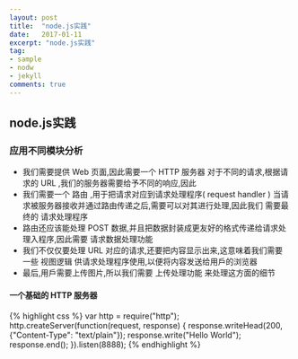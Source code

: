 ```yaml
---
layout: post
title:  "node.js实践"
date:   2017-01-11
excerpt: "node.js实践"
tag:
- sample
- nodw
- jekyll
comments: true
---
```

## node.js实践

### 应用不同模块分析
* 我们需要提供 Web ⻚面,因此需要一个 HTTP 服务器
对于不同的请求,根据请求的 URL ,我们的服务器需要给予不同的响应,因此
* 我们需要一个 路由 ,用于把请求对应到请求处理程序( request handler )
当请求被服务器接收并通过路由传递之后,需要可以对其进行处理,因此我们
需要最终的 请求处理程序
* 路由还应该能处理 POST 数据,并且把数据封装成更友好的格式传递给请求处
理入程序,因此需要 请求数据处理功能
* 我们不仅仅要处理 URL 对应的请求,还要把内容显示出来,这意味着我们需要
一些 视图逻辑 供请求处理程序使用,以便将内容发送给用戶的浏览器
* 最后,用戶需要上传图片,所以我们需要 上传处理功能 来处理这方面的细节

#### 一个基础的 HTTP 服务器
{% highlight css %}
var http = require("http");
http.createServer(function(request, response) {
  response.writeHead(200, {"Content-Type": "text/plain"});
  response.write("Hello World");
  response.end();
}).listen(8888);
{% endhighlight %}

